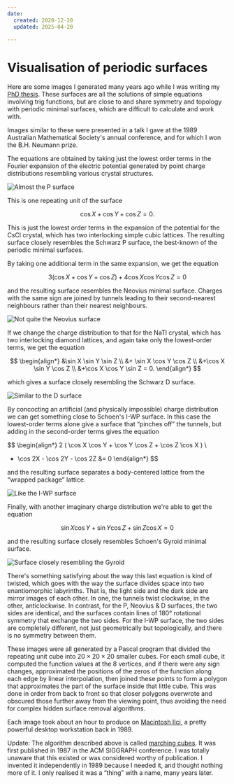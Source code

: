 ```yaml
---
date:
  created: 2020-12-20
  updated: 2025-04-20

---
```


# Visualisation of periodic surfaces

Here are some images I generated many years ago while I was writing my [PhD
thesis][thesis]. These surfaces are all the solutions of simple equations
involving trig functions, but are close to and share symmetry and topology with
periodic minimal surfaces, which are difficult to calculate and work with.

<!-- more -->

Images similar to these were presented in a talk I gave at the 1989 Australian
Mathematical Society's annual conference, and for which I won the B.H. Neumann
prize.

The equations are obtained by taking just the lowest order terms in the Fourier
expansion of the electric potential generated by point charge distributions
resembling various crystal structures.

![Almost the P surface](../assets/P.png)

This is one repeating unit of the surface

$$
\cos X + \cos Y + \cos Z = 0.
$$

This is just the lowest order terms in the expansion of the potential for the
CsCl crystal, which has two interlocking simple cubic lattices. The resulting
surface closely resembles the Schwarz P surface, the best-known of the periodic
minimal surfaces.

By taking one additional term in the same expansion, we get the equation

$$
3 ( \cos X + \cos Y + \cos Z ) + 4 \cos X \cos Y \cos Z = 0
$$

and the resulting surface resembles the Neovius minimal surface. Charges with
the same sign are joined by tunnels leading to their second-nearest neighbours
rather than their nearest neighbours.

![Not quite the Neovius surface](../assets/Neovius.png)

If we change the charge distribution to that for the NaTl crystal, which has two
interlocking diamond lattices, and again take only the lowest-order terms, we
get the equation

$$
\begin{align*}
&\sin X \sin Y \sin Z \\
&+ \sin X \cos Y \cos Z \\
&+\cos X \sin Y \cos Z \\
&+\cos X \cos Y \sin Z = 0.
\end{align*}
$$

which gives a surface closely resembling the Schwarz D surface.

![Similar to the D surface](../assets/D.png)

By concocting an artificial (and physically impossible) charge distribution we
can get something close to Schoen's I-WP surface. In this case the lowest-order
terms alone give a surface that “pinches off” the tunnels, but adding in the
second-order terms gives the equation

$$
\begin{align*}
2 ( \cos X \cos Y + \cos Y \cos Z + \cos Z \cos X ) \\
 - \cos 2X - \cos 2Y - \cos 2Z &= 0
\end{align*}
$$

and the resulting surface separates a body-centered lattice from the “wrapped
package” lattice.

![Like the I-WP surface](../assets/I-WP.png)

Finally, with another imaginary charge distribution we're able to get the
equation

$$
\sin X \cos Y + \sin Y \cos Z + \sin Z \cos X = 0
$$

and the resulting surface closely resembles Schoen's Gyroid minimal surface.

![Surface closely resembling the Gyroid](../assets/Gyroid.png)

There's something satisfying about the way this last equation is kind of
twisted, which goes with the way the surface divides space into two
enantiomorphic labyrinths. That is, the light side and the dark side are mirror
images of each other. In one, the tunnels twist clockwise, in the other,
anticlockwise. In contrast, for the P, Neovius & D surfaces, the two sides are
identical, and the surfaces contain lines of 180° rotational symmetry that
exchange the two sides. For the I-WP surface, the two sides are completely
different, not just geometrically but topologically, and there is no symmetry
between them.

These images were all generated by a Pascal program that divided the repeating
unit cube into $20 \times 20 \times 20$ smaller cubes. For each small cube, it
computed the function values at the 8 vertices, and if there were any sign
changes, approximated the positions of the zeros of the function along each edge
by linear interpolation, then joined these points to form a polygon that
approximates the part of the surface inside that little cube. This was done in
order from back to front so that closer polygons overwrote and obscured those
further away from the viewing point, thus avoiding the need for complex hidden
surface removal algorithms.

Each image took about an hour to produce on [Macintosh IIci][], a pretty
powerful desktop workstation back in 1989.

Update: The algorithm described above is called [marching cubes][]. It was first
published in 1987 in the ACM SIGGRAPH conference. I was totally unaware that
this existed or was considered worthy of publication. I invented it
independently in 1989 because I needed it, and thought nothing more of it. I
only realised it was a “thing” with a name, many years later.

[thesis]: https://openresearch-repository.anu.edu.au/handle/1885/49316
[Macintosh IIci]: https://en.wikipedia.org/wiki/Macintosh_IIci
[marching cubes]: https://en.wikipedia.org/wiki/Marching_cubes
